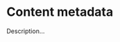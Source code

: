 <!-- ======================================================================
--- Search engine
title:          Content metadata
keywords:       Content metadata
description:    Content metadata in md-site-engine.
--- Menu system
order:          40
text:           Content metadata
hidden:         false
umbel:          false
--- Page properties
id:             
document:       
layout:         layout-2-left
$-left:         #side-menu
searchable:     true
--- Side menu
side-menu-root:     /documentation
side-menu-header:   Documentation
side-menu-top:      Introduction
side-menu-depth:    2
======================================================================= -->

# Content metadata

Description...